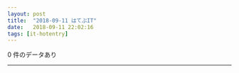 ```yaml
---
layout: post
title:  "2018-09-11 はてぶIT"
date:   2018-09-11 22:02:16
tags: [it-hotentry]
---
```

0 件のデータあり

<hr>
